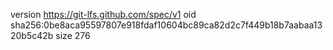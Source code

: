 version https://git-lfs.github.com/spec/v1
oid sha256:0be8aca95597807e918fdaf10604bc89ca82d2c7f449b18b7aabaa1320b5c42b
size 276
